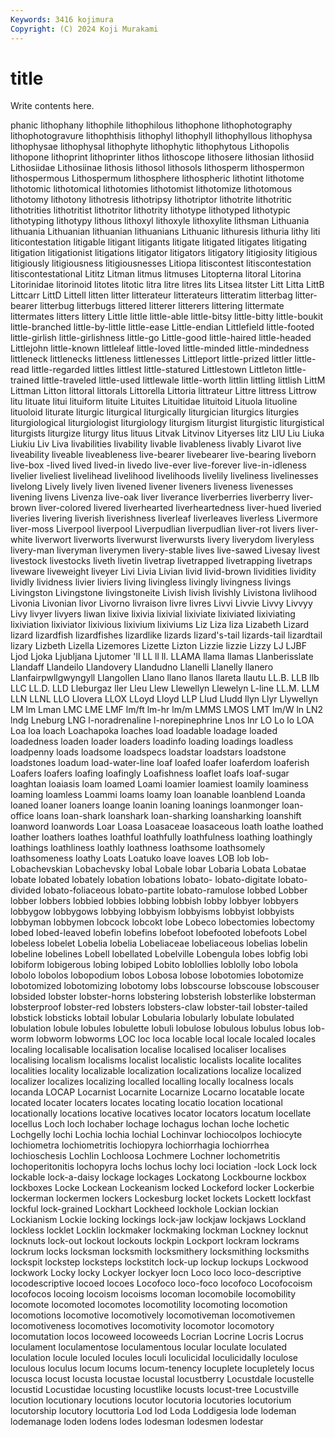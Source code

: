 ```yaml
---
Keywords: 3416 kojimura
Copyright: (C) 2024 Koji Murakami
---
```


# title

Write contents here.



phanic lithophany lithophile lithophilous
lithophone lithophotography lithophotogravure lithophthisis lithophyl lithophyll lithophyllous lithophysa lithophysae lithophysal
lithophyte lithophytic lithophytous Lithopolis lithopone lithoprint lithoprinter lithos lithoscope lithosere
lithosian lithosiid Lithosiidae Lithosiinae lithosis lithosol lithosols lithosperm lithospermon lithospermous
Lithospermum lithosphere lithospheric lithotint lithotome lithotomic lithotomical lithotomies lithotomist lithotomize
lithotomous lithotomy lithotony lithotresis lithotripsy lithotriptor lithotrite lithotritic lithotrities lithotritist
lithotritor lithotrity lithotype lithotyped lithotypic lithotyping lithotypy lithous lithoxyl lithoxyle
lithoxylite lithsman Lithuania lithuania Lithuanian lithuanian lithuanians Lithuanic lithuresis lithuria
lithy liti liticontestation litigable litigant litigants litigate litigated litigates litigating
litigation litigationist litigations litigator litigators litigatory litigiosity litigious litigiously litigiousness
litigiousnesses Litiopa litiscontest litiscontestation litiscontestational Lititz Litman litmus litmuses Litopterna
litoral Litorina Litorinidae litorinoid litotes litotic litra litre litres lits
Litsea litster Litt Litta LittB Littcarr LittD Littell litten litter
litterateur litterateurs litteratim litterbag litter-bearer litterbug litterbugs littered litterer litterers
littering littermate littermates litters littery Little little little-able little-bitsy little-bitty
little-boukit little-branched little-by-little little-ease Little-endian Littlefield little-footed little-girlish little-girlishness little-go
Little-good little-haired little-headed Littlejohn little-known littleleaf little-loved little-minded little-mindedness littleneck
littlenecks littleness littlenesses Littleport little-prized littler little-read little-regarded littles littlest
little-statured Littlestown Littleton little-trained little-traveled little-used littlewale little-worth littlin littling
littlish LittM Littman Litton littoral littorals Littorella Littoria littrateur Littre
littress Littrow litu lituate litui lituiform lituite Lituites Lituitidae lituitoid
Lituola lituoline lituoloid liturate liturgic liturgical liturgically liturgician liturgics liturgies
liturgiological liturgiologist liturgiology liturgism liturgist liturgistic liturgistical liturgists liturgize liturgy
litus lituus Litvak Litvinov Lityerses litz LIU Liu Liuka Liukiu
Liv Liva livabilities livability livable livableness livably Livarot live liveability
liveable liveableness live-bearer livebearer live-bearing liveborn live-box -lived lived lived-in
livedo live-ever live-forever live-in-idleness livelier liveliest livelihead livelihood livelihoods livelily
liveliness livelinesses livelong Lively lively liven livened livener liveners liveness
livenesses livening livens Livenza live-oak liver liverance liverberries liverberry liver-brown
liver-colored livered liverhearted liverheartedness liver-hued liveried liveries livering liverish liverishness
liverleaf liverleaves liverless Livermore liver-moss Liverpool liverpool Liverpudlian liverpudlian liver-rot
livers liver-white liverwort liverworts liverwurst liverwursts livery liverydom liveryless livery-man
liveryman liverymen livery-stable lives live-sawed Livesay livest livestock livestocks liveth
livetin livetrap livetrapped livetrapping livetraps liveware liveweight liveyer Livi Livia
Livian livid livid-brown lividities lividity lividly lividness livier liviers living
livingless livingly livingness livings Livingston Livingstone livingstoneite Livish livish livishly
Livistona livlihood Livonia Livonian livor Livorno livraison livre livres Livvi
Livvie Livvy Livvyy Livy livyer livyers liwan lixive lixivia lixivial
lixiviate lixiviated lixiviating lixiviation lixiviator lixivious lixivium lixiviums Liz Liza
liza Lizabeth Lizard lizard lizardfish lizardfishes lizardlike lizards lizard's-tail lizards-tail
lizardtail lizary Lizbeth Lizella Lizemores Lizette Lizton Lizzie lizzie Lizzy
LJ LJBF Ljod Ljoka Ljubljana Ljutomer 'll LL ll ll.
LLAMA llama llamas Llanberisslate Llandaff Llandeilo Llandovery Llandudno Llanelli Llanelly
llanero Llanfairpwllgwyngyll Llangollen Llano llano llanos llareta llautu LL.B. LLB
llb LLC LL.D. LLD Lleburgaz ller Lleu Llew Llewellyn Llewelyn
L-line LL.M. LLM LLN LLNL LLO Llovera LLOX LLoyd Lloyd
LLP Llud Lludd llyn Llyr Llywellyn LM lm Lman LMC
LME LMF lm/ft lm-hr lm/m LMMS LMOS LMT lm/W ln
LN2 lndg Lneburg LNG l-noradrenaline l-norepinephrine Lnos lnr LO Lo
lo LOA Loa loa loach Loachapoka loaches load loadable loadage
loaded loadedness loaden loader loaders loadinfo loading loadings loadless loadpenny
loads loadsome loadspecs loadstar loadstars loadstone loadstones loadum load-water-line loaf
loafed loafer loaferdom loaferish Loafers loafers loafing loafingly Loafishness loaflet
loafs loaf-sugar loaghtan loaiasis loam loamed Loami loamier loamiest loamily
loaminess loaming loamless Loammi loams loamy loan loanable loanblend Loanda
loaned loaner loaners loange loanin loaning loanings loanmonger loan-office loans
loan-shark loanshark loan-sharking loansharking loanshift loanword loanwords Loar Loasa Loasaceae
loasaceous loath loathe loathed loather loathers loathes loathful loathfully loathfulness
loathing loathingly loathings loathliness loathly loathness loathsome loathsomely loathsomeness loathy
Loats Loatuko loave loaves LOB lob lob- Lobachevskian Lobachevsky lobal
Lobale lobar Lobaria Lobata Lobatae lobate lobated lobately lobation lobations
lobato- lobato-digitate lobato-divided lobato-foliaceous lobato-partite lobato-ramulose lobbed Lobber lobber lobbers
lobbied lobbies lobbing lobbish lobby lobbyer lobbyers lobbygow lobbygows lobbying
lobbyism lobbyisms lobbyist lobbyists lobbyman lobbymen lobcock lobcokt lobe Lobeco
lobectomies lobectomy lobed lobed-leaved lobefin lobefins lobefoot lobefooted lobefoots Lobel
lobeless lobelet Lobelia lobelia Lobeliaceae lobeliaceous lobelias lobelin lobeline lobelines
Lobell lobellated Lobelville Lobengula lobes lobfig lobi lobiform lobigerous lobing
lobiped Lobito loblollies loblolly lobo lobola lobolo lobolos lobopodium lobos
Lobosa lobose lobotomies lobotomize lobotomized lobotomizing lobotomy lobs lobscourse lobscouse
lobscouser lobsided lobster lobster-horns lobstering lobsterish lobsterlike lobsterman lobsterproof lobster-red
lobsters lobsters-claw lobster-tail lobster-tailed lobstick lobsticks lobtail lobular Lobularia lobularly
lobulate lobulated lobulation lobule lobules lobulette lobuli lobulose lobulous lobulus
lobus lob-worm lobworm lobworms LOC loc loca locable local locale
localed locales localing localisable localisation localise localised localiser localises localising
localism localisms localist localistic localists localite localites localities locality localizable
localization localizations localize localized localizer localizes localizing localled localling locally
localness locals locanda LOCAP Locarnist Locarnite Locarnize Locarno locatable locate
located locater locaters locates locating locatio location locational locationally locations
locative locatives locator locators locatum locellate locellus Loch loch lochaber
lochage lochagus lochan loche lochetic Lochgelly lochi Lochia lochia lochial
Lochinvar lochiocolpos lochiocyte lochiometra lochiometritis lochiopyra lochiorrhagia lochiorrhea lochioschesis Lochlin
Lochloosa Lochmere Lochner lochometritis lochoperitonitis lochopyra lochs lochus lochy loci
lociation -lock Lock lock lockable lock-a-daisy lockage lockages Lockatong Lockbourne
lockbox lockboxes Locke Lockean Lockeanism locked Lockeford locker Lockerbie lockerman
lockermen lockers Lockesburg locket lockets Lockett lockfast lockful lock-grained Lockhart
Lockheed lockhole Lockian lockian Lockianism Lockie locking lockings lock-jaw lockjaw
lockjaws Lockland lockless locklet Locklin lockmaker lockmaking lockman Lockney locknut
locknuts lock-out lockout lockouts lockpin Lockport lockram lockrams lockrum locks
locksman locksmith locksmithery locksmithing locksmiths lockspit lockstep locksteps lockstitch lock-up
lockup lockups Lockwood lockwork Locky locky Lockyer lockyer locn Loco
loco loco-descriptive locodescriptive locoed locoes Locofoco loco-foco locofoco Locofocoism locofocos
locoing locoism locoisms locoman locomobile locomobility locomote locomoted locomotes locomotility
locomoting locomotion locomotions locomotive locomotively locomotiveman locomotivemen locomotiveness locomotives locomotivity
locomotor locomotory locomutation locos locoweed locoweeds Locrian Locrine Locris Locrus
loculament loculamentose loculamentous locular loculate loculated loculation locule loculed locules
loculi loculicidal loculicidally loculose loculous loculus locum locums locum-tenency locuplete
locupletely locus locusca locust locusta locustae locustal locustberry Locustdale locustelle
locustid Locustidae locusting locustlike locusts locust-tree Locustville locution locutionary locutions
locutor locutoria locutories locutorium locutorship locutory locuttoria Lod lod Loda
Loddigesia lode lodeman lodemanage loden lodens lodes lodesman lodesmen lodestar

